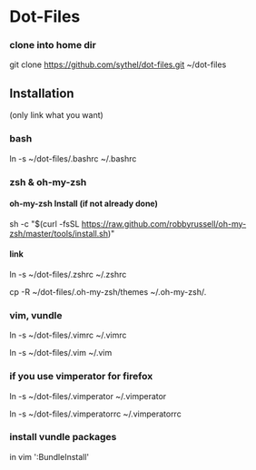 # Dot-Files

### clone into home dir
git clone https://github.com/sythel/dot-files.git ~/dot-files

## Installation
(only link what you want)

### bash
ln -s ~/dot-files/.bashrc ~/.bashrc

### zsh & oh-my-zsh
#### oh-my-zsh Install (if not already done)
sh -c "$(curl -fsSL https://raw.github.com/robbyrussell/oh-my-zsh/master/tools/install.sh)"
#### link
ln -s ~/dot-files/.zshrc ~/.zshrc


cp -R ~/dot-files/.oh-my-zsh/themes ~/.oh-my-zsh/.

### vim, vundle
ln -s ~/dot-files/.vimrc ~/.vimrc


ln -s ~/dot-files/.vim ~/.vim

### if you use vimperator for firefox
ln -s ~/dot-files/.vimperator ~/.vimperator


ln -s ~/dot-files/.vimperatorrc ~/.vimperatorrc

### install vundle packages
in vim ':BundleInstall'
